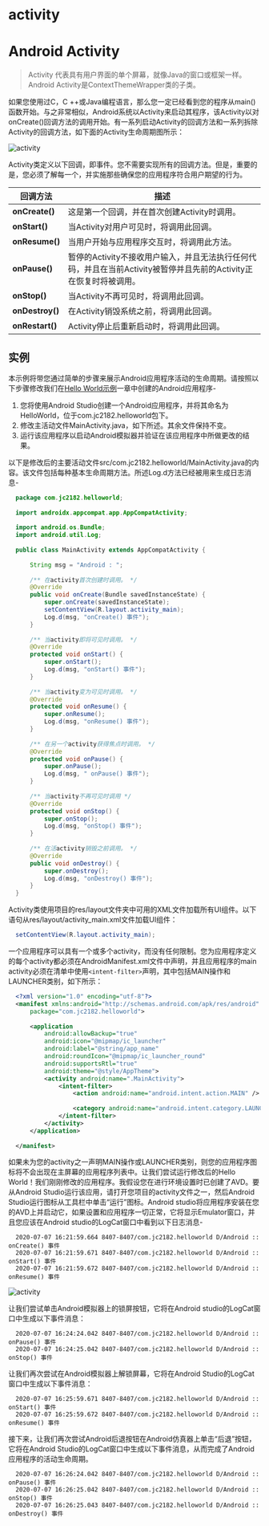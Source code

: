 # activity


# Android Activity
  
  > Activity 代表具有用户界面的单个屏幕，就像Java的窗口或框架一样。Android Activity是ContextThemeWrapper类的子类。
  
  如果您使用过C，C ++或Java编程语言，那么您一定已经看到您的程序从main()函数开始。与之非常相似，Android系统以Activity来启动其程序，该Activity以对onCreate()回调方法的调用开始。有一系列启动Activity的回调方法和一系列拆除Activity的回调方法，如下面的Activity生命周期图所示：
  
  ![activity](https://www.jc2182.com/images/android/activity.jpg)
  
  Activity类定义以下回调，即事件。您不需要实现所有的回调方法。但是，重要的是，您必须了解每一个，并实施那些确保您的应用程序符合用户期望的行为。
  
  | 回调方法        | 描述                                                                                                               |
  | --------------- | ------------------------------------------------------------------------------------------------------------------ |
  | **onCreate()**  | 这是第一个回调，并在首次创建Activity时调用。                                                                       |
  | **onStart()**   | 当Activity对用户可见时，将调用此回调。                                                                             |
  | **onResume()**  | 当用户开始与应用程序交互时，将调用此方法。                                                                         |
  | **onPause()**   | 暂停的Activity不接收用户输入，并且无法执行任何代码，并且在当前Activity被暂停并且先前的Activity正在恢复时将被调用。 |
  | **onStop()**    | 当Activity不再可见时，将调用此回调。                                                                               |
  | **onDestroy()** | 在Activity销毁系统之前，将调用此回调。                                                                             |
  | **onRestart()** | Activity停止后重新启动时，将调用此回调。                                                                           |
  

  
  ## 实例
  
  本示例将带您通过简单的步骤来展示Android应用程序活动的生命周期。请按照以下步骤修改我们在[Hello World示例](https://www.jc2182.com/andriod/android-hello-world.html)一章中创建的Android应用程序-
  
  1. 您将使用Android Studio创建一个Android应用程序，并将其命名为HelloWorld，位于com.jc2182.helloworld包下。
  2. 修改主活动文件MainActivity.java，如下所述。其余文件保持不变。
  3. 运行该应用程序以启动Android模拟器并验证在该应用程序中所做更改的结果。
  
  以下是修改后的主要活动文件src/com.jc2182.helloworld/MainActivity.java的内容。该文件包括每种基本生命周期方法。所述Log.d方法已经被用来生成日志消息-
  
```java
  package com.jc2182.helloworld;
  
  import androidx.appcompat.app.AppCompatActivity;
  
  import android.os.Bundle;
  import android.util.Log;
  
  public class MainActivity extends AppCompatActivity {
  
      String msg = "Android : ";
  
      /** 在activity首次创建时调用。 */
      @Override
      public void onCreate(Bundle savedInstanceState) {
          super.onCreate(savedInstanceState);
          setContentView(R.layout.activity_main);
          Log.d(msg, "onCreate() 事件");
      }
  
      /** 当activity即将可见时调用。 */
      @Override
      protected void onStart() {
          super.onStart();
          Log.d(msg, "onStart() 事件");
      }
  
      /** 当activity变为可见时调用。 */
      @Override
      protected void onResume() {
          super.onResume();
          Log.d(msg, "onResume() 事件");
      }
  
      /** 在另一个activity获得焦点时调用。 */
      @Override
      protected void onPause() {
          super.onPause();
          Log.d(msg, " onPause() 事件");
      }
  
      /** 当activity不再可见时调用 */
      @Override
      protected void onStop() {
          super.onStop();
          Log.d(msg, "onStop() 事件");
      }
  
      /** 在活activity销毁之前调用。 */
      @Override
      public void onDestroy() {
          super.onDestroy();
          Log.d(msg, "onDestroy() 事件");
      }
  }
```
  
  
  
  Activity类使用项目的res/layout文件夹中可用的XML文件加载所有UI组件。以下语句从res/layout/activity_main.xml文件加载UI组件：
  
```java
  setContentView(R.layout.activity_main);
```
  
  
  
  一个应用程序可以具有一个或多个activity，而没有任何限制。您为应用程序定义的每个activity都必须在AndroidManifest.xml文件中声明，并且应用程序的main activity必须在清单中使用`<intent-filter>`声明，其中包括MAIN操作和LAUNCHER类别，如下所示：
  
```xml
  <?xml version="1.0" encoding="utf-8"?>
  <manifest xmlns:android="http://schemas.android.com/apk/res/android"
      package="com.jc2182.helloworld">
  
      <application
          android:allowBackup="true"
          android:icon="@mipmap/ic_launcher"
          android:label="@string/app_name"
          android:roundIcon="@mipmap/ic_launcher_round"
          android:supportsRtl="true"
          android:theme="@style/AppTheme">
          <activity android:name=".MainActivity">
              <intent-filter>
                  <action android:name="android.intent.action.MAIN" />
  
                  <category android:name="android.intent.category.LAUNCHER" />
              </intent-filter>
          </activity>
      </application>
  
  </manifest>
```
  
  
  
  如果未为您的activity之一声明MAIN操作或LAUNCHER类别，则您的应用程序图标将不会出现在主屏幕的应用程序列表中。让我们尝试运行修改后的Hello World！我们刚刚修改的应用程序。我假设您在进行环境设置时已创建了AVD。要从Android Studio运行该应用，请打开您项目的activity文件之一，然后Android Studio运行图标从工具栏中单击“运行”图标。Android studio将应用程序安装在您的AVD上并启动它，如果设置和应用程序一切正常，它将显示Emulator窗口，并且您应该在Android studio的LogCat窗口中看到以下日志消息-
  
```t4
  2020-07-07 16:21:59.664 8407-8407/com.jc2182.helloworld D/Android :: onCreate() 事件
  2020-07-07 16:21:59.671 8407-8407/com.jc2182.helloworld D/Android :: onStart() 事件
  2020-07-07 16:21:59.672 8407-8407/com.jc2182.helloworld D/Android :: onResume() 事件
```
  
  
  
  ![activity](https://www.jc2182.com/images/android/activity1.jpg)
  
  让我们尝试单击Android模拟器上的锁屏按钮，它将在Android studio的LogCat窗口中生成以下事件消息：
  
```t4
  2020-07-07 16:24:24.042 8407-8407/com.jc2182.helloworld D/Android ::  onPause() 事件
  2020-07-07 16:24:25.042 8407-8407/com.jc2182.helloworld D/Android ::  onStop() 事件
```
  
  
  
  让我们再次尝试在Android模拟器上解锁屏幕，它将在Android Studio的LogCat窗口中生成以下事件消息：
  
```t4
  2020-07-07 16:25:59.671 8407-8407/com.jc2182.helloworld D/Android :: onStart() 事件
  2020-07-07 16:25:59.672 8407-8407/com.jc2182.helloworld D/Android :: onResume() 事件
```
  
  
  
  接下来，让我们再次尝试Android后退按钮在Android仿真器上单击“后退”按钮，它将在Android Studio的LogCat窗口中生成以下事件消息，从而完成了Android应用程序的活动生命周期。
  
```t4
  2020-07-07 16:26:24.042 8407-8407/com.jc2182.helloworld D/Android ::  onPause() 事件
  2020-07-07 16:26:25.042 8407-8407/com.jc2182.helloworld D/Android ::  onStop() 事件
  2020-07-07 16:26:25.043 8407-8407/com.jc2182.helloworld D/Android ::  onDestroy() 事件
```